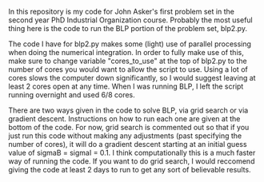In this repository is my code for John Asker's first problem set in the second year PhD Industrial Organization course. Probably the most useful thing here is the code to run the BLP portion of the problem set, blp2.py.

The code I have for blp2.py makes some (light) use of parallel processing when doing the numerical integration. In order to fully make use of this, make sure to change variable "cores_to_use" at the top of blp2.py to the number of cores you would want to allow the script to use. Using a lot of cores slows the computer down significantly, so I would suggest leaving at least 2 cores open at any time. When I was running BLP, I left the script running overnight and used 6/8 cores.

There are two ways given in the code to solve BLP, via grid search or via gradient descent. Instructions on how to run each one are given at the bottom of the code. For now, grid search is commented out so that if you just run this code without making any adjustments (past specifying the number of cores), it will do a gradient descent starting at an initial guess value of sigmaB = sigmaI = 0.1. I think computationally this is a much faster way of running the code. If you want to do grid search, I would reccomend giving the code at least 2 days to run to get any sort of believable results. 